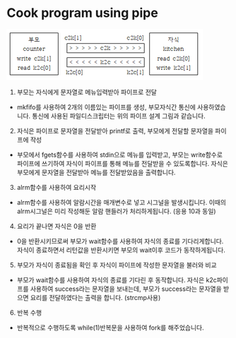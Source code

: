 # Cook program using pipe

![Image of Pipeline](https://github.com/Arc1el/UnixProgramming/blob/master/cook_pipe/cook_pipe.png)

1. 부모는 자식에게 문자열로 메뉴입력받아 파이프로 전달
 - mkfifo를 사용하여 2개의 이름있는 파이프를 생성, 부모자식간 통신에 사용하였습니다. 통신에 사용된 파일디스크립터는 위의 파이프 설계 그림과 같습니다.

2. 자식은 파이프로 문자열을 전달받아 printf로 출력, 부모에게 전달할 문자열을 파이프에 작성
 - 부모에서 fgets함수를 사용하여 stdin으로 메뉴를 입력받고, 부모는 write함수로 파이프에 쓰기하여 자식이 파이프를 통해 메뉴를 전달받을 수 있도록합니다. 자식은 부모에게 문자열을 전달받아 메뉴를 전달받았음을 출력합니다.

3. alrm함수를 사용하여 요리시작
 - alrm함수를 사용하여 알람시간을 매개변수로 넣고 시그널을 발생시킵니다. 이때의 alrm시그널은 미리 작성해둔 알람 핸들러가 처리하게됩니다. (응용 10과 동일)

4. 요리가 끝나면 자식은 0을 반환
 - 0을 반환시키므로써 부모가 wait함수를 사용하여 자식의 종료를 기다리게합니다. 자식이 종료하면서 리턴값을 반환시키면 부모의 wait이후 코드가 동작하게됩니다.

5. 부모가 자식이 종료됨을 확인 후 자식이 파이프에 작성한 문자열을 불러와 비교
 - 부모가 wait함수를 사용하여 자식의 종료를 기다린 후 동작합니다. 자식은 k2c파이프를 사용하여 success라는 문자열을 보내는데, 부모가 success라는 문자열을 받으면 요리를 전달하였다는 출력을 합니다. (strcmp사용)

6. 반복 수행
 - 반복적으로 수행하도록 while(1)반복문을 사용하여 fork를 해주었습니다.
